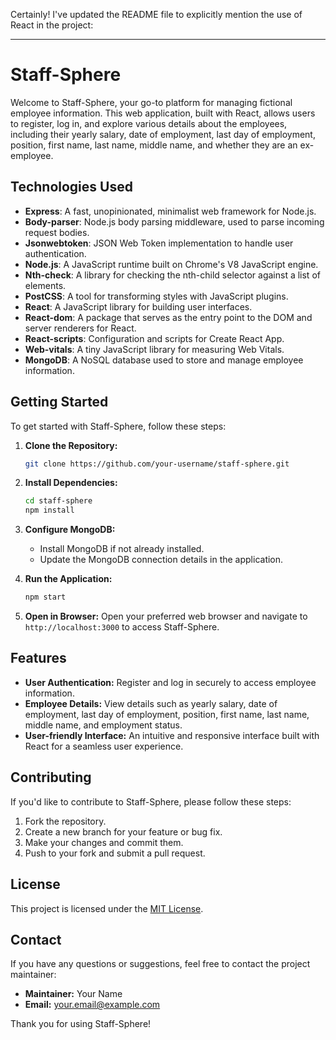Certainly! I've updated the README file to explicitly mention the use of React in the project:

---

# Staff-Sphere

Welcome to Staff-Sphere, your go-to platform for managing fictional employee information. This web application, built with React, allows users to register, log in, and explore various details about the employees, including their yearly salary, date of employment, last day of employment, position, first name, last name, middle name, and whether they are an ex-employee.

## Technologies Used

- **Express**: A fast, unopinionated, minimalist web framework for Node.js.
- **Body-parser**: Node.js body parsing middleware, used to parse incoming request bodies.
- **Jsonwebtoken**: JSON Web Token implementation to handle user authentication.
- **Node.js**: A JavaScript runtime built on Chrome's V8 JavaScript engine.
- **Nth-check**: A library for checking the nth-child selector against a list of elements.
- **PostCSS**: A tool for transforming styles with JavaScript plugins.
- **React**: A JavaScript library for building user interfaces.
- **React-dom**: A package that serves as the entry point to the DOM and server renderers for React.
- **React-scripts**: Configuration and scripts for Create React App.
- **Web-vitals**: A tiny JavaScript library for measuring Web Vitals.
- **MongoDB**: A NoSQL database used to store and manage employee information.

## Getting Started

To get started with Staff-Sphere, follow these steps:

1. **Clone the Repository:**
   ```bash
   git clone https://github.com/your-username/staff-sphere.git
   ```

2. **Install Dependencies:**
   ```bash
   cd staff-sphere
   npm install
   ```

3. **Configure MongoDB:**
   - Install MongoDB if not already installed.
   - Update the MongoDB connection details in the application.

4. **Run the Application:**
   ```bash
   npm start
   ```

5. **Open in Browser:**
   Open your preferred web browser and navigate to `http://localhost:3000` to access Staff-Sphere.

## Features

- **User Authentication:** Register and log in securely to access employee information.
- **Employee Details:** View details such as yearly salary, date of employment, last day of employment, position, first name, last name, middle name, and employment status.
- **User-friendly Interface:** An intuitive and responsive interface built with React for a seamless user experience.

## Contributing

If you'd like to contribute to Staff-Sphere, please follow these steps:

1. Fork the repository.
2. Create a new branch for your feature or bug fix.
3. Make your changes and commit them.
4. Push to your fork and submit a pull request.

## License

This project is licensed under the [MIT License](LICENSE).

## Contact

If you have any questions or suggestions, feel free to contact the project maintainer:

- **Maintainer:** Your Name
- **Email:** your.email@example.com

Thank you for using Staff-Sphere!